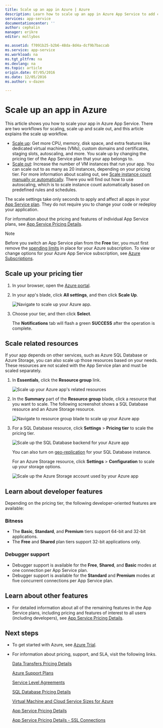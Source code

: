 ```yaml
---
title: Scale up an app in Azure | Azure
description: Learn how to scale up an app in Azure App Service to add capacity and features.
services: app-service
documentationcenter: ''
author: cephalin
manager: erikre
editor: mollybos

ms.assetid: f7091b25-b2b6-48da-8d4a-dcf9b7baccab
ms.service: app-service
ms.workload: na
ms.tgt_pltfrm: na
ms.devlang: na
ms.topic: article
origin.date: 07/05/2016
ms.date: 12/05/2016
ms.author: v-dazen

---
```

# Scale up an app in Azure
This article shows you how to scale your app in Azure App Service. There are two workflows for scaling, scale up and scale out, and this article explains the scale up workflow.

* [Scale up](https://en.wikipedia.org/wiki/Scalability#Horizontal_and_vertical_scaling): Get more CPU, memory, disk space, and extra features
  like dedicated virtual machines (VMs), custom domains and certificates, staging slots, autoscaling, and more. You scale up by changing the pricing tier of the
  App Service plan that your app belongs to.
* [Scale out](https://en.wikipedia.org/wiki/Scalability#Horizontal_and_vertical_scaling): Increase the number of VM instances that run your app.
  You can scale out to as many as 20 instances, depending on your pricing tier. For more information about scaling out, see
  [Scale instance count manually or automatically](../monitoring-and-diagnostics/insights-how-to-scale.md). There you will find out how
  to use autoscaling, which is to scale instance count automatically based on predefined rules and schedules.

The scale settings take only seconds to apply and affect all apps in your [App Service plan](../app-service/azure-web-sites-web-hosting-plans-in-depth-overview.md).
They do not require you to change your code or redeploy your application.

For information about the pricing and features of individual App Service plans, see [App Service Pricing Details](https://www.azure.cn/pricing/details/app-service/).  

> [!NOTE]
> Before you switch an App Service plan from the **Free** tier, you must first remove the [spending limits](https://www.azure.cn/pricing/spending-limits/) in place for your Azure subscription. To view or change options for your Azure App Service subscription, see [Azure Subscriptions][azuresubscriptions].
> 
> 

<a name="scalingsharedorbasic"></a>
<a name="scalingstandard"></a>

## Scale up your pricing tier
1. In your browser, open the [Azure portal][portal].
2. In your app's blade, click **All settings**, and then click **Scale Up**.

    ![Navigate to scale up your Azure app.][ChooseWHP]
3. Choose your tier, and then click **Select**.

    The **Notifications** tab will flash a green **SUCCESS** after the operation is complete.

<a name="ScalingSQLServer"></a>

## Scale related resources
If your app depends on other services, such as Azure SQL Database or Azure Storage, you can also scale up those resources
based on your needs. These resources are not scaled with the App Service plan and must be scaled separately.

1. In **Essentials**, click the **Resource group** link.

    ![Scale up your Azure app's related resources](./media/web-sites-scale/RGEssentialsLink.png)
2. In the **Summary** part of the **Resource group** blade, click a resource that you want to scale. The following screenshot
   shows a SQL Database resource and an Azure Storage resource.

    ![Navigate to resource group blade to scale up your Azure app](./media/web-sites-scale/ResourceGroup.png)
3. For a SQL Database resource, click **Settings** > **Pricing tier** to scale the pricing tier.

    ![Scale up the SQL Database backend for your Azure app](./media/web-sites-scale/ScaleDatabase.png)

    You can also turn on [geo-replication](../sql-database/sql-database-geo-replication-overview.md) for your SQL Database instance.

    For an Azure Storage resource, click **Settings** > **Configuration** to scale up your storage options.

    ![Scale up the Azure Storage account used by your Azure app](./media/web-sites-scale/ScaleStorage.png)

<a name="devfeatures"></a>

## Learn about developer features
Depending on the pricing tier, the following developer-oriented features are available:

### Bitness
* The **Basic**, **Standard**, and **Premium** tiers support 64-bit and 32-bit applications.
* The **Free** and **Shared** plan tiers support 32-bit applications only.

### Debugger support
* Debugger support is available for the **Free**, **Shared**, and **Basic** modes at one connection per App Service plan.
* Debugger support is available for the **Standard** and **Premium** modes at five concurrent connections per App Service plan.

<a name="OtherFeatures"></a>

## Learn about other features
* For detailed information about all of the remaining features in the App Service plans, including pricing and features of interest to all users (including developers), see [App Service Pricing Details](https://www.azure.cn/pricing/details/app-service/).

<a name="Next Steps"></a>

## Next steps
* To get started with Azure, see [Azure Trial](https://www.azure.cn/pricing/1rmb-trial/).
* For information about pricing, support, and SLA, visit the following links.

    [Data Transfers Pricing Details](https://www.azure.cn/pricing/details/data-transfer/)

    [Azure Support Plans](https://www.azure.cn/support/plans/)

    [Service Level Agreements](https://www.azure.cn/support/legal/sla/)

    [SQL Database Pricing Details](https://www.azure.cn/pricing/details/sql-database/)

    [Virtual Machine and Cloud Service Sizes for Azure][vmsizes]

    [App Service Pricing Details](https://www.azure.cn/pricing/details/app-service/)

    [App Service Pricing Details - SSL Connections](https://www.azure.cn/pricing/details/app-service/)

<!-- LINKS -->
[vmsizes]:https://www.azure.cn/pricing/details/app-service/
[SQLaccountsbilling]:https://www.azure.cn/pricing/details/sql-database/
[azuresubscriptions]:https://account.windowsazure.cn/subscriptions
[portal]: https://portal.azure.cn/

<!-- IMAGES -->
[ChooseWHP]: ./media/web-sites-scale/scale1ChooseWHP.png
[ChooseBasicInstances]: ./media/web-sites-scale/scale2InstancesBasic.png
[SaveButton]: ./media/web-sites-scale/05SaveButton.png
[BasicComplete]: ./media/web-sites-scale/06BasicComplete.png
[ScaleStandard]: ./media/web-sites-scale/scale3InstancesStandard.png
[Autoscale]: ./media/web-sites-scale/scale4AutoScale.png
[SetTargetMetrics]: ./media/web-sites-scale/scale5AutoScaleTargetMetrics.png
[SetFirstRule]: ./media/web-sites-scale/scale6AutoScaleFirstRule.png
[SetSecondRule]: ./media/web-sites-scale/scale7AutoScaleSecondRule.png
[SetThirdRule]: ./media/web-sites-scale/scale8AutoScaleThirdRule.png
[SetRulesFinal]: ./media/web-sites-scale/scale9AutoScaleFinal.png
[ResourceGroup]: ./media/web-sites-scale/scale10ResourceGroup.png
[ScaleDatabase]: ./media/web-sites-scale/scale11SQLScale.png
[GeoReplication]: ./media/web-sites-scale/scale12SQLGeoReplication.png